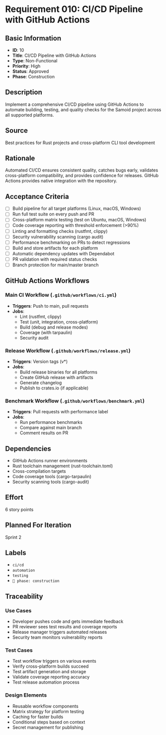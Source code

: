# Requirement 010: CI/CD Pipeline with GitHub Actions

## Basic Information
- **ID**: 10
- **Title**: CI/CD Pipeline with GitHub Actions
- **Type**: Non-Functional
- **Priority**: High
- **Status**: Approved
- **Phase**: Construction

## Description
Implement a comprehensive CI/CD pipeline using GitHub Actions to automate building, testing, and quality checks for the Samoid project across all supported platforms.

## Source
Best practices for Rust projects and cross-platform CLI tool development

## Rationale
Automated CI/CD ensures consistent quality, catches bugs early, validates cross-platform compatibility, and provides confidence for releases. GitHub Actions provides native integration with the repository.

## Acceptance Criteria
- [ ] Build pipeline for all target platforms (Linux, macOS, Windows)
- [ ] Run full test suite on every push and PR
- [ ] Cross-platform matrix testing (test on Ubuntu, macOS, Windows)
- [ ] Code coverage reporting with threshold enforcement (>90%)
- [ ] Linting and formatting checks (rustfmt, clippy)
- [ ] Security vulnerability scanning (cargo audit)
- [ ] Performance benchmarking on PRs to detect regressions
- [ ] Build and store artifacts for each platform
- [ ] Automatic dependency updates with Dependabot
- [ ] PR validation with required status checks
- [ ] Branch protection for main/master branch

## GitHub Actions Workflows

### Main CI Workflow (`.github/workflows/ci.yml`)
- **Triggers**: Push to main, pull requests
- **Jobs**:
  - Lint (rustfmt, clippy)
  - Test (unit, integration, cross-platform)
  - Build (debug and release modes)
  - Coverage (with tarpaulin)
  - Security audit

### Release Workflow (`.github/workflows/release.yml`)
- **Triggers**: Version tags (v*)
- **Jobs**:
  - Build release binaries for all platforms
  - Create GitHub release with artifacts
  - Generate changelog
  - Publish to crates.io (if applicable)

### Benchmark Workflow (`.github/workflows/benchmark.yml`)
- **Triggers**: Pull requests with performance label
- **Jobs**:
  - Run performance benchmarks
  - Compare against main branch
  - Comment results on PR

## Dependencies
- GitHub Actions runner environments
- Rust toolchain management (rust-toolchain.toml)
- Cross-compilation targets
- Code coverage tools (cargo-tarpaulin)
- Security scanning tools (cargo-audit)

## Effort
6 story points

## Planned For Iteration
Sprint 2

## Labels
- `ci/cd`
- `automation`
- `testing`
- `🔨 phase: construction`

## Traceability

### Use Cases
- Developer pushes code and gets immediate feedback
- PR reviewer sees test results and coverage reports
- Release manager triggers automated releases
- Security team monitors vulnerability reports

### Test Cases
- Test workflow triggers on various events
- Verify cross-platform builds succeed
- Test artifact generation and storage
- Validate coverage reporting accuracy
- Test release automation process

### Design Elements
- Reusable workflow components
- Matrix strategy for platform testing
- Caching for faster builds
- Conditional steps based on context
- Secret management for publishing